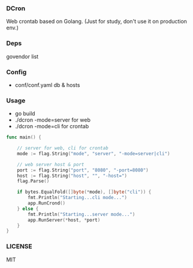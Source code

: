 ### DCron

Web crontab based on Golang. (Just for study, don't use it on production env.)

### Deps

govendor list

### Config
- conf/conf.yaml  db & hosts

### Usage

- go build
- ./dcron -mode=server for web
- ./dcron -mode=cli  for crontab

```go
func main() {

    // server for web, cli for crontab
	mode := flag.String("mode", "server", "-mode=server|cli")

    // web server host & port
	port := flag.String("port", "8080", "-port=8080")
	host := flag.String("host", "", "-host=")
	flag.Parse()

	if bytes.EqualFold([]byte(*mode), []byte("cli")) {
		fmt.Println("Starting...cli mode...")
		app.RunCrond()
	} else {
		fmt.Println("Starting...server mode...")
		app.RunServer(*host, *port)
	}
}
```
### LICENSE

MIT
